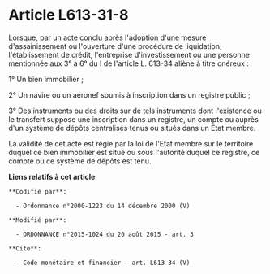 # Article L613-31-8

Lorsque, par un acte conclu après l'adoption d'une mesure d'assainissement ou l'ouverture d'une procédure de liquidation,
l'établissement de crédit, l'entreprise d'investissement ou une personne mentionnée aux 3° à 6° du I de l'article L. 613-34
aliène à titre onéreux : 

1° Un bien immobilier ; 

2° Un navire ou un aéronef soumis à inscription dans un registre public ; 

3° Des instruments ou des droits sur de tels instruments dont l'existence ou le transfert suppose une inscription dans un
registre, un compte ou auprès d'un système de dépôts centralisés tenus ou situés dans un Etat membre. 

La validité de cet acte est régie par la loi de l'Etat membre sur le territoire duquel ce bien immobilier est situé ou sous
l'autorité duquel ce registre, ce compte ou ce système de dépôts est tenu.

**Liens relatifs à cet article**

	**Codifié par**:

	  - Ordonnance n°2000-1223 du 14 décembre 2000 (V)

	**Modifié par**:

	  - ORDONNANCE n°2015-1024 du 20 août 2015 - art. 3

	**Cite**:

	  - Code monétaire et financier - art. L613-34 (V)
